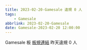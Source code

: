 ```yaml
---
title: 2023-02-20-Gamesale 違規 0 人
tags:
    - Gamesale
abbrlink: 2023-02-20-Gamesale
date: Gamesale-2023-02-20 12:00:00
---
```

Gamesale 板 [板規連結](https://www.ptt.cc/bbs/Gossiping/M.1637425085.A.07D.html)
昨天違規 0 人
